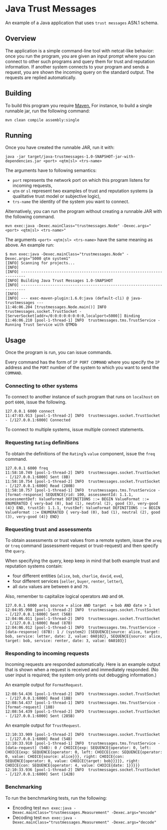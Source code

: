 # Java Trust Messages

An example of a Java application that uses `trust messages` ASN.1 schema. 

## Overview

The application is a simple command-line tool with netcat-like behavior: once you run the program, you are given an input prompt where you can connect to other such programs and query them for trust and reputation information. If another system connects to your program and sends a request, you are shown the incoming query on the standard output. The requests are replied automatically.

## Building

To build this program you require [Maven.](https://maven.apache.org) For instance, to build a single runnable jar, run the following command:
```
mvn clean compile assembly:single
```

## Running

Once you have created the runnable JAR, run it with:
```
java -jar target/java-trustmessages-1.0-SNAPSHOT-jar-with-dependencies.jar <port> <qtm|sl> <trs-name> 
```
The arguments have to following semantics:

* `port` represents the network port on which this program listens for incoming requests,
* `qtm` or `sl` represent two examples of trust and reputation systems (a qualitative trust model or subjective logic),
* `trs-name` the identity of the system you want to connect.

Alternatively, you can run the program without creating a runnable JAR with the following command.
```
mvn exec:java -Dexec.mainClass="trustmessages.Node" -Dexec.args="<port> <qtm|sl> <trs-name>"
```

The arguments `<port> <qtm|sl> <trs-name>` have the same meaning as above. An example run:

```
$ mvn exec:java -Dexec.mainClass="trustmessages.Node" -Dexec.args="5000 qtm system1"
[INFO] Scanning for projects...
[INFO]                                                                         
[INFO] ------------------------------------------------------------------------
[INFO] Building Java Trust Messages 1.0-SNAPSHOT
[INFO] ------------------------------------------------------------------------
[INFO] 
[INFO] --- exec-maven-plugin:1.6.0:java (default-cli) @ java-trustmessages ---
11:46:06.204 [trustmessages.Node.main()] INFO  trustmessages.socket.TrustSocket - [ServerSocket[addr=/0:0:0:0:0:0:0:0,localport=5000]] Binding 
11:46:06.210 [pool-1-thread-1] INFO  trustmessages.tms.TrustService - Running Trust Service with QTMDb
```

## Usage

Once the program is run, you can issue commands.

Every command has the form of `IP PORT COMMAND` where you specify the `IP` address and the `PORT` number of the system to which you want to send the `COMMAND`.

### Connecting to other systems

To connect to another instance of such program that runs on `localhost` on port `6000`, issue the following.

```
127.0.0.1 6000 connect
11:47:03.913 [pool-1-thread-2] INFO  trustmessages.socket.TrustSocket - [/127.0.0.1:6000] Connected
```

To connect to multiple systems, issue multiple connect statements.

### Requesting `Rating` definitions

To obtain the definitions of the `Rating`’s `value` component, issue the `freq` command.

```
127.0.0.1 6000 freq
11:58:10.749 [pool-1-thread-2] INFO  trustmessages.socket.TrustSocket - [/127.0.0.1:6000] Sent (8B)
11:58:10.754 [pool-1-thread-2] INFO  trustmessages.socket.TrustSocket - [/127.0.0.1:6000] Read (280B)
11:58:10.757 [pool-1-thread-1] INFO  trustmessages.tms.TrustService - [format-response] SEQUENCE{rid: 100, assessmentId: 1.1.1, assessmentDef: ValueFormat DEFINITIONS ::= BEGIN ValueFormat ::= ENUMERATED { very-bad (0), bad (1), neutral (2), good (3), very-good (4)} END, trustId: 1.1.1, trustDef: ValueFormat DEFINITIONS ::= BEGIN ValueFormat ::= ENUMERATED { very-bad (0), bad (1), neutral (2), good (3), very-good (4)} END}
```

### Requesting trust and assessments

To obtain assessments or trust values from a remote system, issue the `areq` or `treq` command (assessment-request or trust-request) and then specify the `query`.

When specifying the query, keep keep in mind that both example trust and reputation systems contain: 

* four different entities (`alice`, `bob`, `charlie`, `david`, `eve`), 
* four different services (`seller`, `buyer`, `renter`, `letter`),
* all `date` values are between `0` and `79`.

Also, remember to capitalize logical operators `AND` and `OR`.

```
127.0.0.1 6000 areq source = alice AND target  = bob AND date > 1
12:04:05.998 [pool-1-thread-2] INFO  trustmessages.socket.TrustSocket - [/127.0.0.1:6000] Sent (56B)
12:04:06.011 [pool-1-thread-2] INFO  trustmessages.socket.TrustSocket - [/127.0.0.1:6000] Read (87B)
12:04:06.012 [pool-1-thread-1] INFO  trustmessages.tms.TrustService - [data-response] (87B): 1 / (system2) [SEQUENCE{source: alice, target: bob, service: letter, date: 2, value: 0A0102}, SEQUENCE{source: alice, target: bob, service: renter, date: 3, value: 0A0103}]
```

### Responding to incoming requests

Incoming requests are responded automatically. Here is an example output that is shown when a request is received and immediately responded. (No user input is required; the system only prints out debugging information.)

An example output for `FormatRequest`.

```
12:08:54.436 [pool-1-thread-2] INFO  trustmessages.socket.TrustSocket - [/127.0.0.1:6000] Read (18B)
12:08:54.437 [pool-1-thread-1] INFO  trustmessages.tms.TrustService - [format-request] (18B)
12:08:54.439 [pool-1-thread-2] INFO  trustmessages.socket.TrustSocket - [/127.0.0.1:6000] Sent (285B)
```

An example output for `TrustRequest`.

```
12:10:33.909 [pool-1-thread-2] INFO  trustmessages.socket.TrustSocket - [/127.0.0.1:6000] Read (54B)
12:10:33.910 [pool-1-thread-1] INFO  trustmessages.tms.TrustService - [data-request] (54B): 0 / CHOICE{exp: SEQUENCE{operator: 0, left: CHOICE{exp: SEQUENCE{operator: 0, left: CHOICE{con: SEQUENCE{operator: 0, value: CHOICE{source: alice}}}, right: CHOICE{con: SEQUENCE{operator: 0, value: CHOICE{target: bob}}}}}, right: CHOICE{con: SEQUENCE{operator: 4, value: CHOICE{date: 1}}}}}
12:10:33.936 [pool-1-thread-2] INFO  trustmessages.socket.TrustSocket - [/127.0.0.1:6000] Sent (142B)
```

### Benchmarking 

To run the benchmarking tests, run the following:

* Encoding test `mvn exec:java -Dexec.mainClass="trustmessages.Measurement" -Dexec.args="encode"` 
* Decoding test `mvn exec:java -Dexec.mainClass="trustmessages.Measurement" -Dexec.args="decode"`
